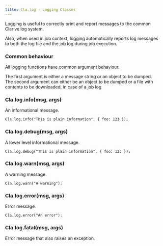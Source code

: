 ```yaml
---
title: Cla.log - Logging Classes
---
```


Logging is useful to correctly print and report messages to 
the common Clarive log system. 

Also, when used in job context, logging automatically 
reports log messages to both the log file and the job log during job execution. 

### Common behaviour

All logging functions have common argument behaviour.

The first argument is either a message string or an object to be dumped. 
The second argument can either be an object to be dumped or a file with contents
to be downloaded, in case of a job log. 

### Cla.log.info(msg, args)

An informational message. 

    Cla.log.info("This is plain information", { foo: 123 }); 

### Cla.log.debug(msg, args)

A lower level informational message. 

    Cla.log.debug("This is plain information", { foo: 123 }); 

### Cla.log.warn(msg, args)

A warning message. 

    Cla.log.warn("A warning"); 

### Cla.log.error(msg, args)

Error message.

    Cla.log.error("An error"); 

### Cla.log.fatal(msg, args)

Error message that also raises an exception.

